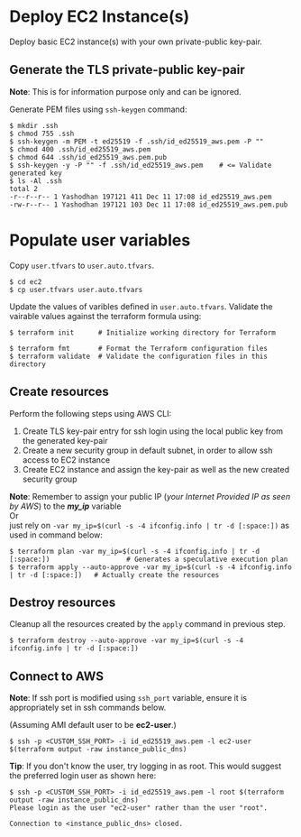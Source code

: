 # Deploy EC2 Instance(s)
Deploy basic EC2 instance(s) with your own private-public key-pair.

## Generate the TLS private-public key-pair
**Note**: This is for information purpose only and can be ignored.

Generate PEM files using `ssh-keygen` command:
```
$ mkdir .ssh
$ chmod 755 .ssh
$ ssh-keygen -m PEM -t ed25519 -f .ssh/id_ed25519_aws.pem -P ""
$ chmod 400 .ssh/id_ed25519_aws.pem
$ chmod 644 .ssh/id_ed25519_aws.pem.pub
$ ssh-keygen -y -P "" -f .ssh/id_ed25519_aws.pem    # <= Validate generated key
$ ls -Al .ssh
total 2
-r--r--r-- 1 Yashodhan 197121 411 Dec 11 17:08 id_ed25519_aws.pem
-rw-r--r-- 1 Yashodhan 197121 103 Dec 11 17:08 id_ed25519_aws.pem.pub
```

# Populate user variables
Copy `user.tfvars` to `user.auto.tfvars`.
```
$ cd ec2
$ cp user.tfvars user.auto.tfvars
```

Update the values of varibles defined in `user.auto.tfvars`.
Validate the vairable values against the terraform formula using:
```
$ terraform init      # Initialize working directory for Terraform

$ terraform fmt       # Format the Terraform configuration files
$ terraform validate  # Validate the configuration files in this directory
```

## Create resources
Perform the following steps using AWS CLI:
1. Create TLS key-pair entry for ssh login using the local public key from the generated key-pair
2. Create a new security group in default subnet, in order to allow ssh access to EC2 instance
3. Create EC2 instance and assign the key-pair as well as the new created security group

**Note**: Remember to assign your public IP (_your Internet Provided IP as seen by AWS_) to the **_my_ip_** variable
</br>Or
</br>just rely on `-var my_ip=$(curl -s -4 ifconfig.info | tr -d [:space:])` as used in command below:

```
$ terraform plan -var my_ip=$(curl -s -4 ifconfig.info | tr -d [:space:])                   # Generates a speculative execution plan
$ terraform apply --auto-approve -var my_ip=$(curl -s -4 ifconfig.info | tr -d [:space:])   # Actually create the resources
```

## Destroy resources
Cleanup all the resources created by the `apply` command in previous step.
```
$ terraform destroy --auto-approve -var my_ip=$(curl -s -4 ifconfig.info | tr -d [:space:])
```

## Connect to AWS
**Note**: If ssh port is modified using `ssh_port` variable, ensure it is appropriately set in ssh commands below.

(Assuming AMI default user to be **ec2-user**.)
```
$ ssh -p <CUSTOM_SSH_PORT> -i id_ed25519_aws.pem -l ec2-user $(terraform output -raw instance_public_dns)
```

**Tip**: If you don't know the user, try logging in as root. This would suggest the preferred login user as shown here:

```
$ ssh -p <CUSTOM_SSH_PORT> -i id_ed25519_aws.pem -l root $(terraform output -raw instance_public_dns)
Please login as the user "ec2-user" rather than the user "root".

Connection to <instance_public_dns> closed.
```
